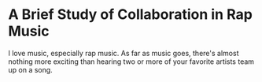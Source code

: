 # A Brief Study of Collaboration in Rap Music

I love music, especially rap music. As far as music goes, there's almost nothing more exciting than hearing two or more of your favorite artists team up on a song.
